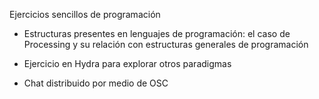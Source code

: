 Ejercicios sencillos de programación

- Estructuras presentes en lenguajes de programación: el caso de Processing y su relación con estructuras generales de programación

- Ejercicio en Hydra para explorar otros paradigmas

- Chat distribuido por medio de OSC